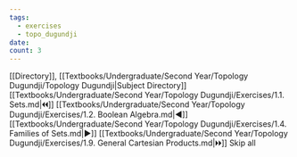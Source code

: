```yaml
---
tags:
  - exercises
  - topo_dugundji
date: 
count: 3
---
```

[[Directory]], [[Textbooks/Undergraduate/Second Year/Topology Dugundji/Topology Dugundji|Subject Directory]]
[[Textbooks/Undergraduate/Second Year/Topology Dugundji/Exercises/1.1. Sets.md|🞀🞀]] [[Textbooks/Undergraduate/Second Year/Topology Dugundji/Exercises/1.2. Boolean Algebra.md|◀]] [[Textbooks/Undergraduate/Second Year/Topology Dugundji/Exercises/1.4. Families of Sets.md|▶]] [[Textbooks/Undergraduate/Second Year/Topology Dugundji/Exercises/1.9. General Cartesian Products.md|🞂🞂]]
Skip all